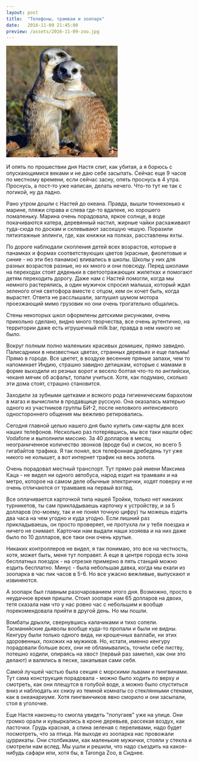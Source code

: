 ```yaml
---
layout: post
title:  "Телефоны, трамваи и зоопарк"
date:   2016-11-09 21:45:00
preview: /assets/2016-11-09-zoo.jpg
---
```


![Meerkat](/assets/2016-11-09-zoo.jpg)

И опять по прошествии дня Настя спит, как убитая, а я борюсь с опускающимися веками и не даю себе засыпать. Сейчас еще 9 часов по местному времени, если сейчас засну, опять проснусь в 4 утра. Проснусь, а пост-то уже написан, делать нечего. Что-то тут не так с логикой, ну да ладно.

Рано утром дошли с Настей до океана. Правда, вышли точнехонько к марине, пляжи справа и слева где-то вдалеке, но хорошего помаленьку. Марина очень порадовала, яркое солнце, в воде покачиваются катера, деревянный настил, жирные чайки расхаживают туда-сюда по доскам и склевывают засохшую чешую. Поразили пятиэтажные эллинги, где, как книжки на полках, расставлены яхты. 

По дороге наблюдали скопления детей всех возрастов, которые в панамках и формах соответствующих цветов (красные, фиолетовые и синие - но эти без панамок) вливались в школы. Школы у них для разных возрастов разные, но их много и они повсюду. Перед школами на переходах стоят дяденьки в светоотражающих жилетках и помогают детям переходить дорогу. Даже нам с Настей помогли, когда мы немного растерялись, а один мужичок спросил малыша, который ждал зеленого огня светофора вместе с отцом, кем он хочет быть, когда вырастет. Ответа не расслышали, заглушил шумом мотора проезжающий мимо грузовик но они очень трогательно общались.

Стены некоторых школ оформлены детскими рисунками, очень прикольно сделано, видно много творчества, все очень аутентично, на территории даже есть игрушечный milk bar, правда в нем никого не было. 

Вокруг полным полно маленьких красивых домишек, прямо завидно. Палисадники в неизвестных цветах, странных деревьях и еще пальмы! Прямо в городе. Все цветет, в воздухе весенние пряные запахи, чем то напоминает Индию, страшно завидно детишкам, которые с мамами в форме выходили из резных ворот и весело болтая что-то по английски, чеканя мячик об асфальт, топали учиться. Хотя, как подумаю, сколько эти дома стоят, страшно становится.

Заходили за зубными щетками и всякого рода гигиеническим барахлом в магаз и вычислили в продавщице русскую. Она оказалась матерью одного из участников группы БИ-2, после неловкого интенсивного одностороннего общения мы вежливо ретировались. 

Сегодня главной целью нашего дня было купить сим-карты для всех наших телефонов. Несколько раз потерявшись, мы все таки нашли офис Vodafone и выполнили миссию. За 40 долларов в месяц неограниченное количество звонков (вроде бы) и смсок, но всего 5 гигабайтов трафика. Я так понял, вся телефонная дребедень тут уже никого не колышет, а вот интернет трафик на весь золота. 

Очень порадовал местный транспорт. Тут прямо рай имени Максима Каца - не видел ни одного автобуса, народ ездит на трамваях и на метро, которое на самом деле обычные электрички, ходят поверху и не очень отличаются от трамваев на первый взгляд. 

Все оплачивается карточкой типа нашей Тройки, только нет никаких турникетов, ты сам прикладываешь карточку к устройству, и за 5 долларов (по-моему, так и не понял точную цифру) ты можешь ездить два часа на чем угодно и куда угодно. Если лишний раз прикладываешь, он просто проверяет, не протухла ли у тебя поездка и ничего не снимает. Карточки нам выдали наши хозяева и на них даже было по 10 долларов, все таки они очень крутые.

Никаких контроллеров не видел, я так понимаю, это все на честность, хотя, может быть, меня тут поправят. А еще в центре города есть зона бесплатных поездок - на отрезке примерно в пять станций можно ездить бесплатно. Минус - была небольшая давка, когда мы ехали из зоопарка в час пик часов в 5-6. Но все ужасно вежливые, выпускают и извиняются.

А зоопарк был главным разочарованием этого дня. Возможно, просто в неудачное время пришли. Стоил зоопарк нам 65 долларов на двоих, тетя сказала нам что у нас ровно час с небольшим и вообще порекомендовала прийти в другой день. Но мы пошли.

Вомбаты дрыхли, свернувшись калачиками и тихо сопели. Тасманийские дьяволы вообще куда-то пропали и были не видны. Кенгуру были только одного вида, ни крошечных валлаби, ни этих здоровенных, похожих на мужиков. Но, кстати, именно кенгуру порадовали больше всех, они не обламывались, точили себе листву, потешно ходили, опираясь на хвост (первый раз заметил, как они это делают) и валялись в песке, закапывая сами себя. 

Самой лучшей частью была секция с морскими львами и пингвинами. Тут сама конструкция порадовала - можно было ходить по верху и смотреть, как они плещутся в голубой воде, а можно было спуститься вниз и наблюдать их снизу из темной комнаты со стеклянными стенами, как в океанариуме. Хотя пингвинчиков явно сморило и они засыпали, стоя в уголочке.

Еще Настя наконец-то смогла увидеть "попугаев" уже на улице. Они громко орали и кувыркались в кроне деревьев, рассекая воздух, как ласточки. Грудь красная, а спина зеленая с переливами, надо будет посмотреть, что за птица. На выходе из зоопарка нас провожали цуррикаты. Они столбиками, как маленькие мужички, стояли у стекла и смотрели нам вслед. Мы ушли и решили, что надо съездить на какое-нибудь сафари или, хотя бы, в Taronga Zoo, в Сиднее.


